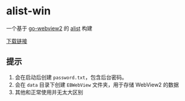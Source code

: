 alist-win
======
一个基于 [go-webview2](https://github.com/jchv/go-webview2) 的 [alist](https://github.com/Xhofe/alist) 构建

[下载链接](https://nightly.link/sffxzzp/alist-win/actions/runs/2293811418/artifact.zip)

提示
------
1. 会在启动后创建 `password.txt`，包含后台密码。
2. 会在 `data` 目录下创建 `EBWebView` 文件夹，用于存储 WebView2 的数据
3. 其他和正常使用并无太大区别
